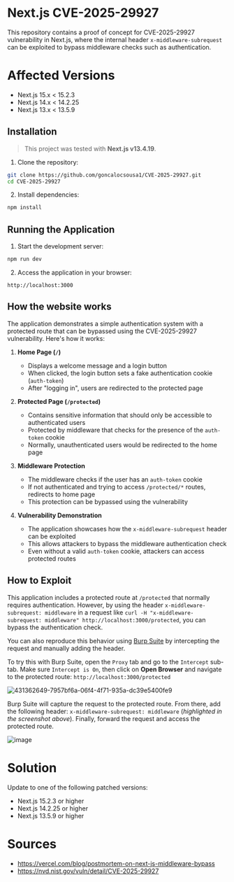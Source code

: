 # Next.js CVE-2025-29927
This repository contains a proof of concept for CVE-2025-29927 vulnerability in Next.js, where the internal header ```x-middleware-subrequest``` can be exploited to bypass middleware checks such as authentication.
# Affected Versions
- Next.js 15.x < 15.2.3
- Next.js 14.x < 14.2.25
- Next.js 13.x < 13.5.9

## Installation
> This project was tested with **Next.js v13.4.19**.
1. Clone the repository:
```bash
git clone https://github.com/goncalocsousa1/CVE-2025-29927.git
cd CVE-2025-29927
```

2. Install dependencies:
```bash
npm install
```
## Running the Application

1. Start the development server:
```bash
npm run dev
```

2. Access the application in your browser:
```
http://localhost:3000
```
## How the website works

The application demonstrates a simple authentication system with a protected route that can be bypassed using the CVE-2025-29927 vulnerability. Here's how it works:

1. **Home Page (`/`)**
   - Displays a welcome message and a login button
   - When clicked, the login button sets a fake authentication cookie (`auth-token`)
   - After "logging in", users are redirected to the protected page

2. **Protected Page (`/protected`)**
   - Contains sensitive information that should only be accessible to authenticated users
   - Protected by middleware that checks for the presence of the `auth-token` cookie
   - Normally, unauthenticated users would be redirected to the home page

3. **Middleware Protection**
   - The middleware checks if the user has an `auth-token` cookie
   - If not authenticated and trying to access `/protected/*` routes, redirects to home page
   - This protection can be bypassed using the vulnerability

4. **Vulnerability Demonstration**
   - The application showcases how the `x-middleware-subrequest` header can be exploited
   - This allows attackers to bypass the middleware authentication check
   - Even without a valid `auth-token` cookie, attackers can access protected routes

## How to Exploit


This application includes a protected route at ```/protected``` that normally requires authentication. However, by using the header ```x-middleware-subrequest: middleware``` in a request like ```curl -H "x-middleware-subrequest: middleware" http://localhost:3000/protected```, you can bypass the authentication check.

You can also reproduce this behavior using [Burp Suite](https://portswigger.net/burp/communitydownload) by intercepting the request and manually adding the header.

To try this with Burp Suite, open the ```Proxy``` tab and go to the ```Intercept``` sub-tab. Make sure ```Intercept is On```, then click on **Open Browser** and navigate to the protected route: ```http://localhost:3000/protected```

![431362649-7957bf6a-06f4-4f71-935a-dc39e5400fe9](https://github.com/user-attachments/assets/6c8c0810-6030-430d-a543-93fb4357c645)

Burp Suite will capture the request to the protected route. From there, add the following header: `x-middleware-subrequest: middleware` (*highlighted in the screenshot above*). Finally, forward the request and access the protected route.


![image](https://github.com/user-attachments/assets/d6113a71-1a39-4305-8e37-d6a44e4077a7)


# Solution
Update to one of the following patched versions:
- Next.js 15.2.3 or higher
- Next.js 14.2.25 or higher
- Next.js 13.5.9 or higher

# Sources
- https://vercel.com/blog/postmortem-on-next-js-middleware-bypass
- https://nvd.nist.gov/vuln/detail/CVE-2025-29927
